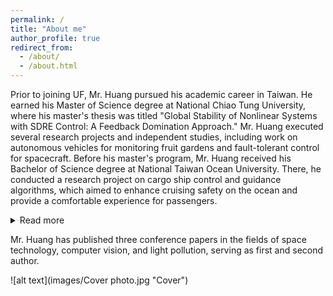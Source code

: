 ```yaml
---
permalink: /
title: "About me"
author_profile: true
redirect_from: 
  - /about/
  - /about.html
---
```


Prior to joining UF, Mr. Huang pursued his academic career in Taiwan. He earned his Master of Science degree at National Chiao Tung University, where his master's thesis was titled "Global Stability of Nonlinear Systems with SDRE Control: A Feedback Domination Approach." 
Mr. Huang executed several research projects and independent studies, including work on autonomous vehicles for monitoring fruit gardens and fault-tolerant control for spacecraft. Before his master's program, Mr. Huang received his Bachelor of Science degree at National Taiwan Ocean University. There, he conducted a research project on cargo ship control and guidance algorithms, which aimed to enhance cruising safety on the ocean and provide a comfortable experience for passengers. 
<!-- A data-driven personal website -->
<!-- ====== -->
<details>
<summary>Read more</summary>
Mr. Huang has experience in both industrial companies and academic institutes. He served as an R&D engineer at Kingstone Technology Company, where he conducted flash disk circuit design and quality inspection, successfully creating the first circuit layout under strict EMI regulations. Later, he joined Academia Sinica as a research assistant, focusing on indoor localization via monocular SLAM techniques to help navigate people in unfamiliar buildings. He then joined SpaceLab at National Cheng Kung University as a research assistant, advising undergraduate research projects and conducting CubeSat payload development. At SpaceLab, Mr. Huang collaborated with companies and government institutes to develop space-based technologies aimed at creating a more convenient environment for people around the world. <br>
</details>

<!-- Getting started -->
<!-- ====== -->
Mr. Huang has published three conference papers in the fields of space technology, computer vision, and light pollution, serving as first and second author.



![alt text](images/Cover photo.jpg "Cover")
